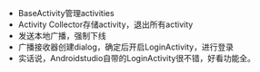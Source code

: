 - BaseActivity管理activities
- Activity Collector存储activity，退出所有activity
- 发送本地广播，强制下线
- 广播接收器创建dialog，确定后开启LoginActivity，进行登录
- 实话说，Androidstudio自带的LoginActivity很不错，好看功能全。